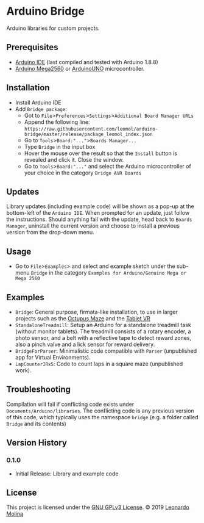 # Arduino Bridge
Arduino libraries for custom projects.

## Prerequisites
* [Arduino IDE][Arduino IDE] (last compiled and tested with Arduino 1.8.8)
* [Arduino Mega2560][ArduinoMega2560] or [ArduinoUNO] microcontroller.

## Installation
* Install Arduino IDE
* Add `Bridge package`:
  - Got to `File`>`Preferences`>`Settings`>`Additional Board Manager URLs`
  - Append the following line: `https://raw.githubusercontent.com/leomol/arduino-bridge/master/release/package_leomol_index.json`
  - Go to `Tools`>`Board:"..."`>`Boards Manager...`
  - Type `Bridge` in the input box
  - Hover the mouse over the result so that the `Install` button is revealed and click it. Close the window.
  - Go to `Tools`>`Board:"..."` and select the Arduino microcontroller of your choice in the category `Bridge AVR Boards`
## Updates
Library updates (including example code) will be shown as a pop-up at the bottom-left of the `Arduino IDE`. When prompted for an update, just follow the instructions. Should anything fail with the update, head back to `Boards Manager`, uninstall the current version and choose to install a previous version from the drop-down menu.

## Usage
* Go to `File`>`Examples`> and select and example sketch under the sub-menu `Bridge` in the category `Examples for Arduino/Genuino Mega or Mega 2560`

## Examples
* `Bridge`: General purpose, firmata-like installation, to use in larger projects such as the [Octupus Maze][Octupus] and the [Tablet VR][TabletVR]
* `StandaloneTreadmill`: Setup an Arduino for a standalone treadmill task (without monitor tablets).
	The treadmill consists of a rotary encoder, a photo sensor, and a belt with a reflective tape to detect reward zones, also a pinch valve and a lick sensor for reward delivery.
* `BridgeForParser`: Minimalistic code compatible with `Parser` (unpublished app for Virtual Environments).
* `LapCounterIRx5`: Code to count laps in a square maze (unpublished work).

## Troubleshooting
Compilation will fail if conflicting code exists under `Documents/Arduino/libraries`. The conflicting code is any previous version of this code, which typically uses the namespace `bridge` (e.g. a folder called `Bridge` and its contents)

## Version History
### 0.1.0
* Initial Release: Library and example code

## License
This project is licensed under the [GNU GPLv3 License][LICENSE.md].
© 2019 [Leonardo Molina][Leonardo Molina]


[Leonardo Molina]: https://github.com/leomol
[Arduino IDE]: https://www.arduino.cc/en/Main/Software
[LICENSE.md]: LICENSE.md
[ArduinoMega2560]: https://store.arduino.cc/usa/arduino-mega-2560-rev3
[ArduinoUno]:https://store.arduino.cc/usa/arduino-uno-rev3
[Octupus]:https://github.com/leomol/octupus-maze
[TabletVR]:https://github.com/leomol/tablet-vr